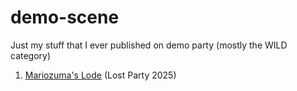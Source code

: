 # demo-scene

Just my stuff that I ever published on demo party (mostly the WILD category)

1. <a href="mariozuma-lode/index.html">Mariozuma's Lode</a> (Lost Party 2025) 